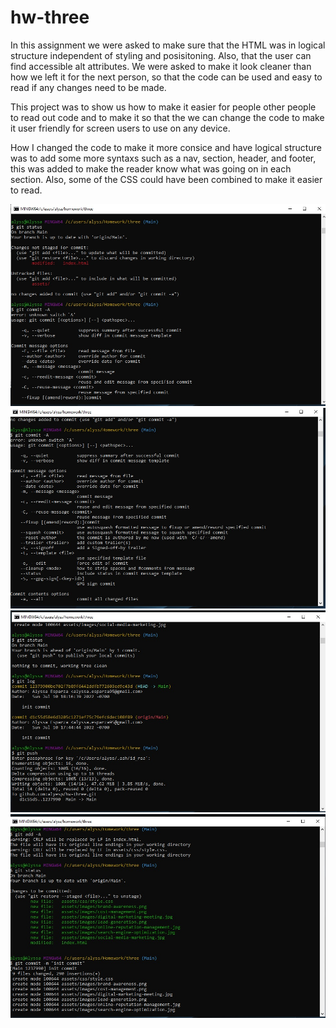 # hw-three

In this assignment we were asked to make sure that the HTML was in logical structure independent of styling and posisitoning. Also, that the user can find accessible alt attributes.
We were asked to make it look cleaner than how we left it for the next person, so that the code can be used and easy to read if any changes need to be made. 

This project was to show us how to make it easier for people other people to read out code and to make it so that the we can change the code to make it user friendly for screen users to use on any device. 

How I changed the code to make it more consice and have logical structure was to add some more syntaxs such as a nav, section, header, and footer, this was added to make the reader know what was going on in each section. Also, some of the CSS could have been combined to make it easier to read.

![my screenshot](./assets/GB1.jpg)
![my screenshot](./assets/GM2.jpg)
![my screenshot](./assets/GB3.jpg)
![my screenshot](./assets/GB4.jpg)
